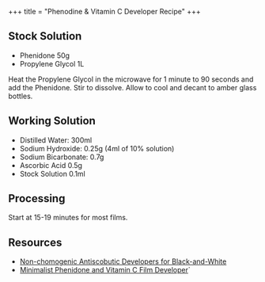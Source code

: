 +++
title = "Phenodine & Vitamin C Developer Recipe"
+++

## Stock Solution
- Phenidone 50g
- Propylene Glycol 1L

Heat the Propylene Glycol in the microwave for 1 minute to 90 seconds and add the Phenidone. Stir to dissolve. Allow to cool and decant to amber glass bottles.

## Working Solution

- Distilled Water: 300ml
- Sodium Hydroxide: 0.25g (4ml of 10% solution)
- Sodium Bicarbonate: 0.7g
- Ascorbic Acid 0.5g
- Stock Solution 0.1ml

## Processing

Start at 15-19 minutes for most films.


## Resources
- [Non-chomogenic Antiscobutic Developers for Black-and-White](https://silvergrainclassics.com/en/2021/01/minimalist-phenidone-and-vitamin-c-film-developer/)
- [Minimalist Phenidone and Vitamin C Film Developer](https://silvergrainclassics.com/en/2021/01/minimalist-phenidone-and-vitamin-c-film-developer/)`

